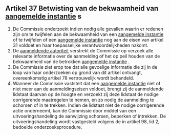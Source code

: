 ## Artikel 37 Betwisting van de bekwaamheid van [aangemelde instantie](a3.md#^aanins) s

1. De Commissie onderzoekt indien nodig alle gevallen waarin er redenen zijn om te twijfelen aan de bekwaamheid van een [aangemelde instantie](a3.md#^aanins) of te twijfelen of een [aangemelde instantie](a3.md#^aanins) nog aan de eisen van artikel 31 voldoet en haar toepasselijke verantwoordelijkheden nakomt.
2. De [aanmeldende autoriteit](a3.md#^aanmeldende) verstrekt de Commissie op verzoek alle relevante informatie over de aanmelding of het op peil houden van de bekwaamheid van de betrokken [aangemelde instantie](a3.md#^aanins) .
3. De Commissie ziet erop toe dat alle gevoelige informatie die zij in de loop van haar onderzoeken op grond van dit artikel ontvangt, overeenkomstig artikel 78 vertrouwelijk wordt behandeld.
4. Wanneer de Commissie vaststelt dat een [aangemelde instantie](a3.md#^aanins) niet of niet meer aan de aanmeldingseisen voldoet, brengt zij de aanmeldende lidstaat daarvan op de hoogte en verzoekt zij deze lidstaat de nodige corrigerende maatregelen te nemen, en zo nodig de aanmelding te schorsen of in te trekken. Indien de lidstaat niet de nodige corrigerende actie onderneemt, kan de Commissie door middel van een uitvoeringshandeling de aanwijzing schorsen, beperken of intrekken. De uitvoeringshandeling wordt vastgesteld volgens de in artikel 98, lid 2, bedoelde onderzoeksprocedure.
